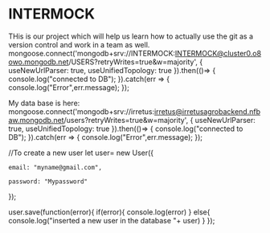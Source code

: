 # INTERMOCK
THis is our project which will help us learn how to actually use the git as a version control and work in a team as well.
mongoose.connect('mongodb+srv://INTERMOCK:INTERMOCK@cluster0.o8owo.mongodb.net/USERS?retryWrites=true&w=majority', { useNewUrlParser: true, useUnifiedTopology: true }).then(()=> {
    console.log("connected to DB");
}).catch(err => {
    console.log("Error",err.message);
});


My data base is here:
mongoose.connect('mongodb+srv://irretus:irretus@irretusagrobackend.nfbaw.mongodb.net/users?retryWrites=true&w=majority', { useNewUrlParser: true, useUnifiedTopology: true }).then(()=> {
    console.log("connected to DB");
}).catch(err => {
    console.log("Error",err.message);
});


//To create a new user
let user= new User({

    email: "myname@gmail.com",

    password: "Mypassword"

  });

user.save(function(error){
    if(error){
        console.log(error)
    }
    else{
        console.log("inserted a new user in the database "+ user)
    }
});


